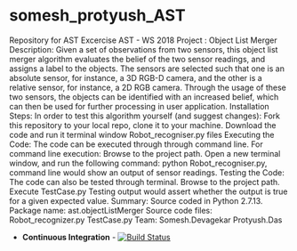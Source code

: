 # somesh_protyush_AST
Repository for AST Excercise
AST - WS 2018 Project : Object List Merger
Description:
Given a set of observations from two sensors, this object list merger algorithm evaluates the belief of the two sensor readings, and assigns a label to the objects.
The sensors are selected such that one is an absolute sensor, for instance, a 3D RGB-D camera, and the other is a relative sensor, for instance, a 2D RGB camera. Through the usage of these two sensors, the objects can be identified with an increased belief, which can then be used for further processing in user application.
Installation Steps:
In order to test this algorithm yourself (and suggest changes):
    Fork this repository to your local repo, clone it to your machine.
    Download the code and run it terminal window Robot_recogniser.py files
Executing the Code:
The code can be executed through through command line.
For command line execution:
    Browse to the project path.
    Open a new terminal window, and run the following command: python Robot_recogniser.py, command line would show an output of sensor readings.
Testing the Code:
The code can also be tested through terminal.
    Browse to the project path.
    Execute TestCase.py Testing output would assert whether the output is true for a given expected value.
Summary:
Source coded in Python 2.7.13.
Package name: ast.objectListMerger
Source code files:
  Robot_recognizer.py
  TestCase.py
Team:
    Somesh.Devagekar
    Protyush.Das
    
+ **Continuous Integration** - [![Build Status](https://travis-ci.com/someshdev/somesh_protyush_AST.svg?branch=master)](https://travis-ci.com/someshdev/somesh_protyush_AST)
